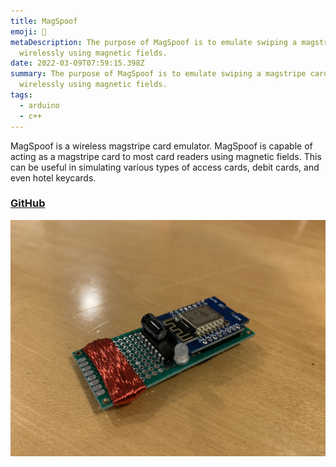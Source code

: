 ```yaml
---
title: MagSpoof
emoji: 🧲
metaDescription: The purpose of MagSpoof is to emulate swiping a magstripe card
  wirelessly using magnetic fields.
date: 2022-03-09T07:59:15.398Z
summary: The purpose of MagSpoof is to emulate swiping a magstripe card
  wirelessly using magnetic fields.
tags:
  - arduino
  - c++
---
```

MagSpoof is a wireless magstripe card emulator. MagSpoof is capable of acting as a magstripe card to most card readers using magnetic fields. This can be useful in simulating various types of access cards, debit cards, and even hotel keycards.

### [GitHub](https://github.com/shiv213/MagSpoof)

![magspoof](/static/img/soldered.jpg "magspoof")